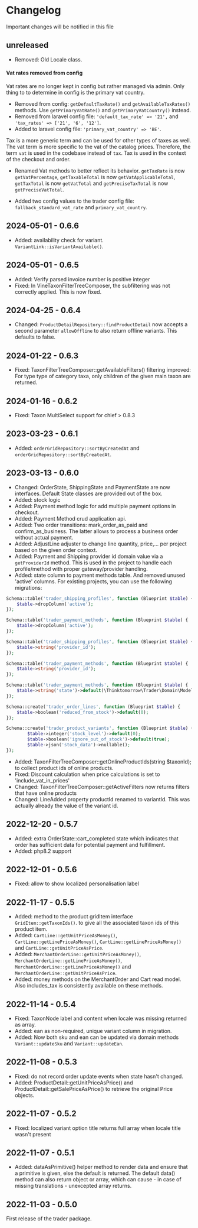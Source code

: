 # Changelog

Important changes will be notified in this file

## unreleased

- Removed: Old Locale class.

#### Vat rates removed from config

Vat rates are no longer kept in config but rather managed via admin. Only thing to to determine in config is the primary
vat country.

- Removed from config: `getDefaultTaxRate()` and `getAvailableTaxRates()` methods. Use `getPrimaryVatRate()` and
  `getPrimaryVatCountry()` instead.
- Removed from laravel config file: `'default_tax_rate' => '21',` and `'tax_rates' => ['21', '6', '12']`.
- Added to laravel config file: `'primary_vat_country' => 'BE'`.

Tax is a more generic term and can be used for other types of taxes as well. The vat term is more specific to the vat of
the catalog prices. Therefore, the term `vat` is used in the codebase instead of `tax`. Tax is used in the context of
the checkout and order.

- Renamed Vat methods to better reflect its behavior. `getTaxRate` is now `getVatPercentage`, `getTaxableTotal` is now
  `getVatApplicableTotal`, `getTaxTotal` is now `getVatTotal` and `getPreciseTaxTotal` is now `getPreciseVatTotal`.

- Added two config values to the trader config file: `fallback_standard_vat_rate` and `primary_vat_country`.

## 2024-05-01 - 0.6.6

- Added: availability check for variant. `VariantLink::isVariantAvailable()`.

## 2024-05-01 - 0.6.5

- Added: Verify parsed invoice number is positive integer
- Fixed: In VineTaxonFilterTreeComposer, the subfiltering was not correctly applied. This is now fixed.

## 2024-04-25 - 0.6.4

- Changed: `ProductDetailRepository::findProductDetail` now accepts a second parameter `allowOffline` to also return
  offline variants. This defaults to false.

## 2024-01-22 - 0.6.3

- Fixed: TaxonFilterTreeComposer::getAvailableFilters() filtering improved: For type type of category taxa, only
  children of the given main taxon are returned.

## 2024-01-16 - 0.6.2

- Fixed: Taxon MultiSelect support for chief > 0.8.3

## 2023-03-23 - 0.6.1

- Added: `orderGridRepository::sortByCreatedAt` and `orderGridRepository::sortByCreatedAt`.

## 2023-03-13 - 0.6.0

- Changed: OrderState, ShippingState and PaymentState are now interfaces. Default State classes are provided out of the
  box.
- Added: stock logic
- Added: Payment method logic for add multiple payment options in checkout.
- Added: Payment Method crud application api.
- Added: Two order transitions: mark_order_as_paid and confirm_as_business. The latter allows to process a business
  order without actual payment.
- Added: AdjustLine adjuster to change line quantity, price,... per project based on the given order context.
- Added: Payment and Shipping provider id domain value via a `getProviderId` method. This is used in the project to
  handle each profile/method with proper gateway/provider handling.
- Added: state column to payment methods table. And removed unused 'active' columns. For existing projects, you can use
  the following migrations:

```php 
Schema::table('trader_shipping_profiles', function (Blueprint $table) {
    $table->dropColumn('active');
});

Schema::table('trader_payment_methods', function (Blueprint $table) {
    $table->dropColumn('active');
});

Schema::table('trader_shipping_profiles', function (Blueprint $table) {
    $table->string('provider_id');
});

Schema::table('trader_payment_methods', function (Blueprint $table) {
    $table->string('provider_id');
});

Schema::table('trader_payment_methods', function (Blueprint $table) {
    $table->string('state')->default(\Thinktomorrow\Trader\Domain\Model\PaymentMethod\PaymentMethodState::online->value);
});

Schema::create('trader_order_lines', function (Blueprint $table) {
    $table->boolean('reduced_from_stock')->default(0);
});

Schema::create('trader_product_variants', function (Blueprint $table) {
        $table->integer('stock_level')->default(0);
        $table->boolean('ignore_out_of_stock')->default(true);
        $table->json('stock_data')->nullable();
});

```

- Added: TaxonFilterTreeComposer::getOnlineProductIds(string $taxonId); to collect product ids of online products.
- Fixed: Discount calculation when price calculations is set to 'include_vat_in_prices'
- Changed: TaxonFilterTreeComposer::getActiveFilters now returns filters that have online products
- Changed: LineAdded property productId renamed to variantId. This was actually already the value of the variant id.

## 2022-12-20 - 0.5.7

- Added: extra OrderState::cart_completed state which indicates that order has sufficient data for potential payment and
  fulfillment.
- Added: php8.2 support

## 2022-12-01 - 0.5.6

- Fixed: allow to show localized personalisation label

## 2022-11-17 - 0.5.5

- Added: method to the product gridItem interface `GridItem::getTaxonIds()`. to give all the associated taxon ids of
  this product item.
- Added: `CartLine::getUnitPriceAsMoney()`, `CartLine::getLinePriceAsMoney()`, `CartLine::getLinePriceAsMoney()` and
  `CartLine::getUnitPriceAsPrice`.
- Added: `MerchantOrderLine::getUnitPriceAsMoney()`, `MerchantOrderLine::getLinePriceAsMoney()`,
  `MerchantOrderLine::getLinePriceAsMoney()` and `MerchantOrderLine::getUnitPriceAsPrice`.
- Added: money methods on the MerchantOrder and Cart read model. Also includes_tax is consistently available on these
  methods.

## 2022-11-14 - 0.5.4

- Fixed: TaxonNode label and content when locale was missing returned as array.
- Added: ean as non-required, unique variant column in migration.
- Added: Now both sku and ean can be updated via domain methods `Variant::updateSku` and `Variant::updateEan`.

## 2022-11-08 - 0.5.3

- Fixed: do not record order update events when state hasn't changed.
- Added: ProductDetail::getUnitPriceAsPrice() and ProductDetail::getSalePriceAsPrice() to retrieve the original Price
  objects.

## 2022-11-07 - 0.5.2

- Fixed: localized variant option title returns full array when locale title wasn't present

## 2022-11-07 - 0.5.1

- Added: dataAsPrimitive() helper method to render data and ensure that a primitive is given, else the default is
  returned. The default data() method can also return object or array, which can cause - in case of missing
  translations - unexcepted array returns.

## 2022-11-03 - 0.5.0

First release of the trader package.

